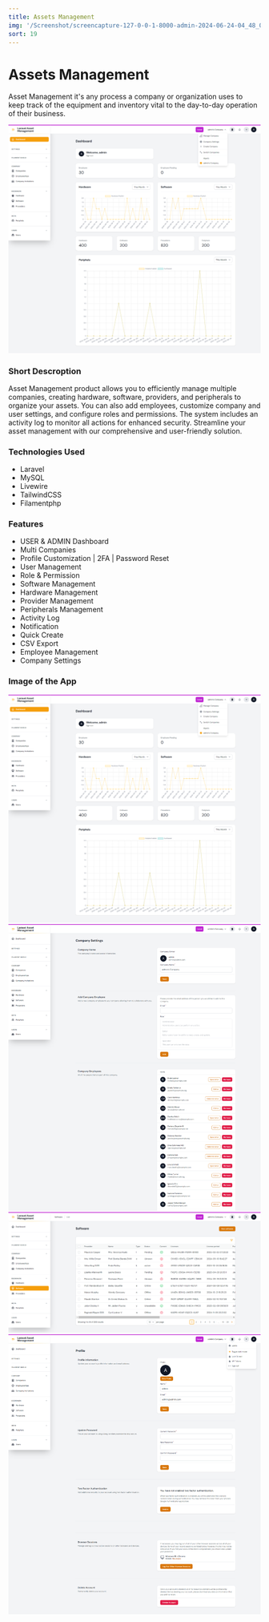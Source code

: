```yaml
---
title: Assets Management
img: '/Screenshot/screencapture-127-0-0-1-8000-admin-2024-06-24-04_48_07.png'
sort: 19
---
```

# Assets Management

Asset Management it's any process a company or organization uses to keep track of the equipment and inventory vital to the day-to-day operation of their business.

![Assets Management](./Screenshot/screencapture-127-0-0-1-8000-admin-2024-06-24-04_48_07.png)

### Short Descroption

Asset Management product allows you to efficiently manage multiple companies, creating hardware, software, providers, and peripherals to organize your assets. You can also add employees, customize company and user settings, and configure roles and permissions. The system includes an activity log to monitor all actions for enhanced security. Streamline your asset management with our comprehensive and user-friendly solution.

### Technologies Used

- Laravel
- MySQL
- Livewire
- TailwindCSS
- Filamentphp

### Features

- USER & ADMIN Dashboard
- Multi Companies
- Profile Customization | 2FA | Password Reset
- User Management
- Role & Permission
- Software Management
- Hardware Management
- Provider Management
- Peripherals Management
- Activity Log
- Notification
- Quick Create
- CSV Export
- Employee Management
- Company Settings

### Image of the App

![Assets Management](./Screenshot/screencapture-127-0-0-1-8000-admin-2024-06-24-04_48_07.png)
![Assets Management](./Screenshot/screencapture-127-0-0-1-8000-admin-companies-1-2024-06-24-04_51_27.png)
![Assets Management](./Screenshot/screencapture-127-0-0-1-8000-admin-software-2024-06-24-04_53_34.png)
![Assets Management](./Screenshot/screencapture-127-0-0-1-8000-admin-user-profile-2024-06-24-04_52_28.png)
